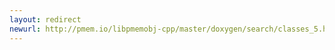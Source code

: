 ```yaml
---
layout: redirect
newurl: http://pmem.io/libpmemobj-cpp/master/doxygen/search/classes_5.html
---
```

